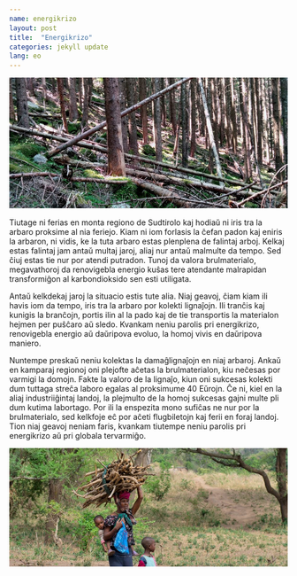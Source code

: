 ```yaml
---
name: energikrizo
layout: post
title:  "Energikrizo"
categories: jekyll update
lang: eo
---
```

![Bild](../../bildoj/arbaro.jpg)


Tiutage ni ferias en monta regiono de Sudtirolo kaj hodiaŭ ni iris tra la arbaro proksime al nia feriejo. Kiam ni iom forlasis la ĉefan padon kaj eniris la arbaron, ni vidis, ke la tuta arbaro estas plenplena de falintaj arboj. Kelkaj estas falintaj jam antaŭ multaj jaroj, aliaj nur antaŭ malmulte da tempo. Sed ĉiuj estas tie nur por atendi putradon. Tunoj da valora brulmaterialo, megavathoroj da renovigebla energio kuŝas tere atendante malrapidan transformiĝon al karbondioksido sen esti utiligata. 

Antaŭ kelkdekaj jaroj la situacio estis tute alia. Niaj geavoj, ĉiam kiam ili havis iom da tempo, iris tra la arbaro por kolekti lignaĵojn. Ili tranĉis kaj kunigis la branĉojn, portis ilin al la pado kaj de tie transportis la materialon hejmen per puŝĉaro aŭ sledo. Kvankam neniu parolis pri energikrizo, renovigebla energio aŭ daŭripova evoluo, la homoj vivis en daŭripova maniero.

Nuntempe preskaŭ neniu kolektas la damaĝlignaĵojn en niaj arbaroj. Ankaŭ en kamparaj regionoj oni plejofte aĉetas la brulmaterialon, kiu neĉesas por varmigi la domojn. Fakte la valoro de la lignaĵo, kiun oni sukcesas kolekti dum tuttaga streĉa laboro egalas al proksimume 40 Eŭrojn. Ĉe ni, kiel en la aliaj industriiĝintaj landoj, la plejmulto de la homoj sukcesas gajni multe pli dum kutima labortago. Por ili la enspezita mono sufiĉas ne nur por la brulmaterialo, sed kelkfoje eĉ por aĉeti flugbiletojn kaj ferii en foraj landoj.  Tion niaj geavoj neniam faris, kvankam tiutempe neniu parolis pri energikrizo aŭ pri globala tervarmiĝo.

![Bild](../../bildoj/tansania-holz-sammeln.jpg)

